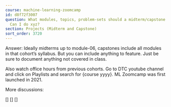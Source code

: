 ```yaml
---
course: machine-learning-zoomcamp
id: d8f72f3007
question: What modules, topics, problem-sets should a midterm/capstone project cover?
  Can I do xyz?
section: Projects (Midterm and Capstone)
sort_order: 3720
---
```


Answer: Ideally midterms up to module-06, capstones include all modules in that cohort’s syllabus. But you can include anything  to feature. Just be sure to document anything not covered in class.

Also watch office hours from previous cohorts. Go to DTC youtube channel and click on Playlists and search for {course yyyy}. ML Zoomcamp was first launched in 2021.

More discussions:

[] [] []


